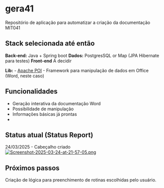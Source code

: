 
# gera41

Repositório de aplicação para automatizar a criação da documentação MIT041



## Stack selecionada até então

**Back-end:** Java + Spring boot
**Dados:** PostgresSQL or Map (JPA Hibernate para testes)
**Front-end** A decidir

**Lib:** - [Apache POI](https://poi.apache.org/apidocs/5.0/) - Framework para manipulação de dados em Office (Word, neste caso)

## Funcionalidades

- Geração interativa da documentação Word
- Possibilidade de manipulação
- Informações básicas já prontas
- 

## Status atual (Status Report)
24/03/2025 - Cabeçalho criado
[![Screenshot-2025-03-24-at-21-57-05.png](https://i.postimg.cc/yNLQQkb6/Screenshot-2025-03-24-at-21-57-05.png)](https://postimg.cc/NyrkLftZ)

## Próximos passos
Criação de lógica para preenchimento de rotinas escolhidas pelo usuário.


